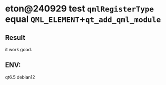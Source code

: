 # eton@240929 test `qmlRegisterType` equal `QML_ELEMENT`+`qt_add_qml_module`

## Result
it work good.

## ENV:
qt6.5
debian12
